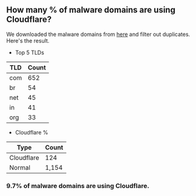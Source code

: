 ## How many % of malware domains are using Cloudflare?


We downloaded the malware domains from [here](https://urlhaus.abuse.ch) and filter out duplicates.
Here's the result.


[//]: # (start replacement)


- Top 5 TLDs

| TLD | Count |
| --- | --- |
| com | 652 |
| br | 54 |
| net | 45 |
| in | 41 |
| org | 33 |


- Cloudflare %

| Type | Count |
| --- | --- |
| Cloudflare | 124 |
| Normal | 1,154 |


### 9.7% of malware domains are using Cloudflare.